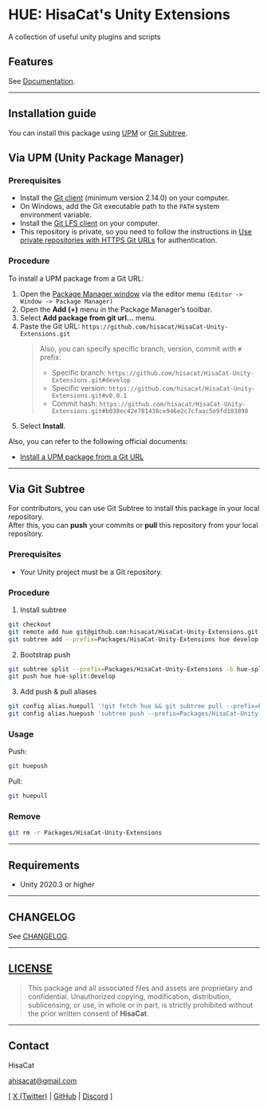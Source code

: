 # HUE: HisaCat's Unity Extensions

A collection of useful unity plugins and scripts

## Features

See [Documentation](Documentation~/).

---

## Installation guide

You can install this package using [UPM](#via-upm-unity-package-manager) or [Git Subtree](#via-git-subtree).

## Via UPM (Unity Package Manager)

### Prerequisites

- Install the [Git client](https://git-scm.com/) (minimum version 2.14.0) on your computer.
- On Windows, add the Git executable path to the `PATH` system environment variable.
- Install the [Git LFS client](https://git-lfs.com/) on your computer.
- This repository is private, so you need to follow the instructions in [Use private repositories with HTTPS Git URLs](https://docs.unity3d.com/6000.2/Documentation/Manual/upm-config-https-git.html) for authentication.

### Procedure

To install a UPM package from a Git URL:
1. Open the [Package Manager window](https://docs.unity3d.com/6000.2/Documentation/Manual/upm-ui-access.html) via the editor menu `(Editor -> Window -> Package Manager)`
2. Open the **Add (+)** menu in the Package Manager’s toolbar.
3. Select **Add package from git url…** menu.
4. Paste the Git URL: `https://github.com/hisacat/HisaCat-Unity-Extensions.git`  
    > Also, you can specify specific branch, version, commit with `#` prefix:
    > - Specific branch: `https://github.com/hisacat/HisaCat-Unity-Extensions.git#develop`
    > - Specific version: `https://github.com/hisacat/HisaCat-Unity-Extensions.git#v0.0.1`
    > - Commit hash: `https://github.com/hisacat/HisaCat-Unity-Extensions.git#b038ec42e781438ce946e2c7cfaac5e9fd183898`
5. Select **Install**.

Also, you can refer to the following official documents:
- [Install a UPM package from a Git URL](https://docs.unity3d.com/6000.2/Documentation/Manual/upm-ui-giturl.html)

---

## Via Git Subtree

For contributors, you can use Git Subtree to install this package in your local repository.  
After this, you can **push** your commits or **pull** this repository from your local repository.

### Prerequisites

- Your Unity project must be a Git repository.

### Procedure

1. Install subtree
```bash
git checkout 
git remote add hue git@github.com:hisacat/HisaCat-Unity-Extensions.git
git subtree add --prefix=Packages/HisaCat-Unity-Extensions hue develop
```

2. Bootstrap push
```bash
git subtree split --prefix=Packages/HisaCat-Unity-Extensions -b hue-split
git push hue hue-split:develop
```

3. Add push & pull aliases
```bash
git config alias.huepull '!git fetch hue && git subtree pull --prefix=Packages/HisaCat-Unity-Extensions hue develop --rejoin'
git config alias.huepush 'subtree push --prefix=Packages/HisaCat-Unity-Extensions hue develop'
```

### Usage

Push:
```bash
git huepush
```
Pull:
```bash
git huepull
```

### Remove
``` bash
git rm -r Packages/HisaCat-Unity-Extensions
```

---

## Requirements

- Unity 2020.3 or higher

---

## CHANGELOG

See [CHANGELOG](CHANGELOG.md).

---

## [LICENSE](LICENSE.md)

> This package and all associated files and assets are proprietary and confidential.
> Unauthorized copying, modification, distribution, sublicensing, or use, in whole or in part, is strictly prohibited without the prior written consent of **HisaCat**.

---

## Contact

HisaCat

[ahisacat@gmail.com](mailto:ahisacat@gmail.com)

[ [X (Twitter)](https://x.com/ahisacat) | [GitHub](https://github.com/hisacat) | [Discord](https://discord.com/users/295816286213242880) ]
